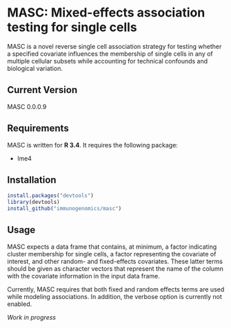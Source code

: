 # MASC: Mixed-effects association testing for single cells
MASC is a novel reverse single cell association strategy for testing whether a specified covariate influences the membership of single cells in any of multiple cellular subsets while accounting for technical confounds and biological variation.
## Current Version
MASC 0.0.0.9

## Requirements
MASC is written for **R 3.4**. It requires the following package:
* lme4

## Installation
```R
install.packages("devtools")
library(devtools)
install_github("immunogenomics/masc")
```

## Usage
MASC expects a data frame that contains, at minimum, a factor indicating cluster membership for single cells, a factor representing the covariate of interest, and other random- and fixed-effects covariates.
These latter terms should be given as character vectors that represent the name of the column with the covariate information in the input data frame.

Currently, MASC requires that both fixed and random effects terms are used while modeling associations. In addition, the verbose option is currently not enabled.


*Work in progress*